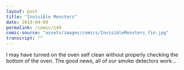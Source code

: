 ```yaml
---
layout: post
title: "Invisible Monsters"
date: 2019-04-09
permalink: /comic/149
comic-source: "assets/images/comics/InvisibleMonsters_fin.jpg"
transcript: ""
---
```


I may have turned on the oven self clean without properly checking the bottom of the oven. The good news, all of our smoke detectors work...
